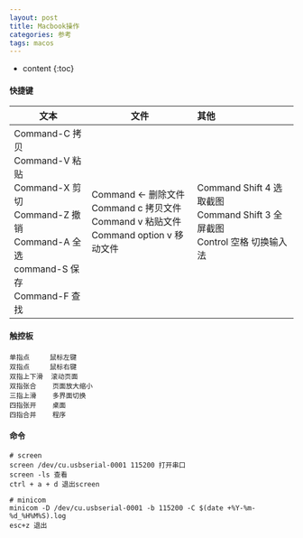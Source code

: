 ```yaml
---
layout: post
title: Macbook操作
categories: 参考
tags: macos
---
```


* content
{:toc}
#### 快捷键

| 文本                                                         | 文件                                                         | 其他                                                         |
| ------------------------------------------------------------ | ------------------------------------------------------------ | :----------------------------------------------------------- |
| Command-C 拷贝<br/>Command-V 粘贴<br/>Command-X 剪切<br/>Command-Z 撤销<br/>Command-A 全选<br/>command-S 保存<br/>Command-F 查找 | Command <- 删除文件<br/>Command c 拷贝文件<br/>Command v 粘贴文件<br/>Command option v 移动文件 | Command Shift 4 选取截图<br/>Command Shift 3 全屏截图<br/>Control 空格 切换输入法 |

<!--more-->

#### 触控板

```
单指点     鼠标左键
双指点     鼠标右键
双指上下滑  滚动页面
双指张合    页面放大缩小
三指上滑    多界面切换
四指张开    桌面
四指合并    程序
```

#### 命令

```shell
# screen
screen /dev/cu.usbserial-0001 115200 打开串口
screen -ls 查看
ctrl + a + d 退出screen

# minicom
minicom -D /dev/cu.usbserial-0001 -b 115200 -C $(date +%Y-%m-%d_%H%M%S).log
esc+z 退出
```



